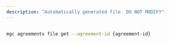 ```yaml
---
description: "Automatically generated file. DO NOT MODIFY"
---
```


```bash

mgc agreements file get --agreement-id {agreement-id}

```